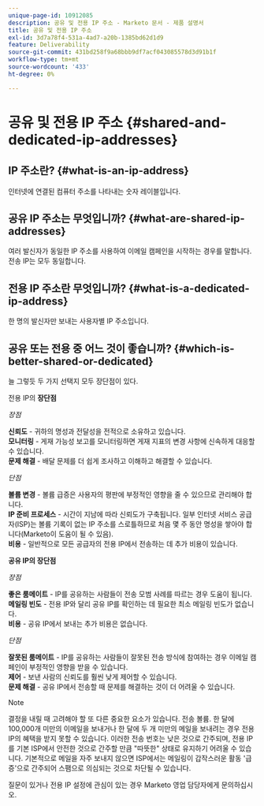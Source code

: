 ```yaml
---
unique-page-id: 10912085
description: 공유 및 전용 IP 주소 - Marketo 문서 - 제품 설명서
title: 공유 및 전용 IP 주소
exl-id: 3d7a78f4-531a-4ad7-a20b-1385bd62d1d9
feature: Deliverability
source-git-commit: 431bd258f9a68bbb9df7acf043085578d3d91b1f
workflow-type: tm+mt
source-wordcount: '433'
ht-degree: 0%

---
```


# 공유 및 전용 IP 주소 {#shared-and-dedicated-ip-addresses}

## IP 주소란? {#what-is-an-ip-address}

인터넷에 연결된 컴퓨터 주소를 나타내는 숫자 레이블입니다.

## 공유 IP 주소는 무엇입니까? {#what-are-shared-ip-addresses}

여러 발신자가 동일한 IP 주소를 사용하여 이메일 캠페인을 시작하는 경우를 말합니다. 전송 IP는 모두 동일합니다.

## 전용 IP 주소란 무엇입니까? {#what-is-a-dedicated-ip-address}

한 명의 발신자만 보내는 사용자별 IP 주소입니다.

## 공유 또는 전용 중 어느 것이 좋습니까? {#which-is-better-shared-or-dedicated}

늘 그렇듯 두 가지 선택지 모두 장단점이 있다.

전용 IP의 **장단점**

_장점_

**신뢰도** - 귀하의 명성과 전달성을 전적으로 소유하고 있습니다.\
**모니터링** - 게재 가능성 보고를 모니터링하면 게재 지표의 변경 사항에 신속하게 대응할 수 있습니다.\
**문제 해결** - 배달 문제를 더 쉽게 조사하고 이해하고 해결할 수 있습니다.

_단점_

**볼륨 변경** - 볼륨 급증은 사용자의 평판에 부정적인 영향을 줄 수 있으므로 관리해야 합니다.\
**IP 준비 프로세스** - 시간이 지남에 따라 신뢰도가 구축됩니다. 일부 인터넷 서비스 공급자(ISP)는 볼륨 기록이 없는 IP 주소를 스로틀하므로 처음 몇 주 동안 명성을 쌓아야 합니다(Marketo이 도움이 될 수 있음).\
**비용** - 일반적으로 모든 공급자의 전용 IP에서 전송하는 데 추가 비용이 있습니다.

**공유 IP의 장단점**

_장점_

**좋은 룸메이트** - IP를 공유하는 사람들이 전송 모범 사례를 따르는 경우 도움이 됩니다.\
**메일링 빈도** - 전용 IP와 달리 공유 IP를 확인하는 데 필요한 최소 메일링 빈도가 없습니다.\
**비용** - 공유 IP에서 보내는 추가 비용은 없습니다.

_단점_

**잘못된 룸메이트** - IP를 공유하는 사람들이 잘못된 전송 방식에 참여하는 경우 이메일 캠페인이 부정적인 영향을 받을 수 있습니다.\
**제어** - 보낸 사람의 신뢰도를 훨씬 낮게 제어할 수 있습니다.\
**문제 해결** - 공유 IP에서 전송할 때 문제를 해결하는 것이 더 어려울 수 있습니다.

>[!NOTE]
>
>결정을 내릴 때 고려해야 할 또 다른 중요한 요소가 있습니다. 전송 볼륨. 한 달에 100,000개 미만의 이메일을 보내거나 한 달에 두 개 미만의 메일을 보내려는 경우 전용 IP의 혜택을 받지 못할 수 있습니다. 이러한 전송 번호는 낮은 것으로 간주되며, 전용 IP를 기본 ISP에서 안전한 것으로 간주할 만큼 &quot;따뜻한&quot; 상태로 유지하기 어려울 수 있습니다. 기본적으로 메일을 자주 보내지 않으면 ISP에서는 메일링이 갑작스러운 활동 &#39;급증&#39;으로 간주되어 스팸으로 의심되는 것으로 차단될 수 있습니다.

질문이 있거나 전용 IP 설정에 관심이 있는 경우 Marketo 영업 담당자에게 문의하십시오.
